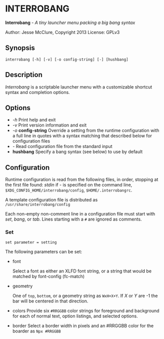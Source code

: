 # INTERROBANG

**Interrobang** - *A tiny launcher menu packing a big bang syntax*

Author: Jesse McClure, Copyright 2013
License: GPLv3

## Synopsis

`interrobang [-h] [-v] [-o config-string] [-] [hushbang]`

## Description

*Interrobang* is a scriptable launcher menu with a customizable shortcut syntax and completion options. 

## Options

-	*-h*
	Print help and exit 
-	*-v*
	Print version information and exit 
-	*-o* **config-string** 
	Override a setting from the runtime configuration with a full line in quotes with a syntax matching that described below for configuration files 
-	*-*
	Read configuration file from the standard input 
-	**hushbang**
	Specify a bang syntax (see below) to use by default 

## Configuration

Runtime configuration is read from the following files, in order, stopping at the first file found: 
*stdin* if *-* is specified on the command line, 
`$XDG_CONFIG_HOME/interrobang/config`,
`$HOME/.interrobangrc`.

A template configuration file is distributed as `/usr/share/interrobang/config`

Each non-empty non-comment line in a configuration file must start with
*set*, *bang*, or *tab*.
Lines starting with a `#` are ignored as comments.

### Set

```
set parameter = setting
```


The following parameters can be set: 

-	font

	Select a font as either an XLFD font string, or a string that would be matched by font-config (fc-match) 
-	geometry

	One of `top`, `bottom`, or a geometry string as `WxH+X+Y`. If *X* or *Y* are -1 the bar will be centered in that direction.
-	colors
	Provide six `#RRGGBB` color strings for foreground and background for each of normal text, option listings, and selected options. 
- border
	Select a border width in pixels and an #RRGGBB color for the boarder as `Npx #RRGGBB` 
